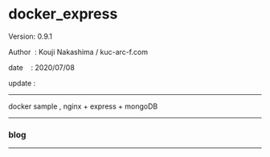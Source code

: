 ﻿# docker_express

 Version: 0.9.1

 Author  : Kouji Nakashima / kuc-arc-f.com

 date    : 2020/07/08

 update : 

***

docker sample , nginx + express + mongoDB

***
### blog


***

